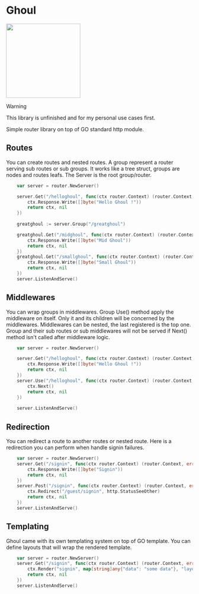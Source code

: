 <h1>Ghoul</h1>
<img width="200px" height="auto" src="https://raw.githubusercontent.com/MariaLetta/free-gophers-pack/refs/heads/master/characters/png/1.png"/>

> [!WARNING]
> This library is unfinished and for my personal use cases first.

Simple router library on top of GO standard http module.

## Routes

You can create routes and nested routes.
A group represent a router serving sub routes or sub groups.
It works like a tree struct, groups are nodes and routes leafs.
The Server is the root group/router.

```go
    var server = router.NewServer()

    server.Get("/helloghoul", func(ctx router.Context) (router.Context, error){
        ctx.Response.Write([]byte("Hello Ghoul !"))
        return ctx, nil
    })
    
    greatghoul := server.Group("/greatghoul")

    greatghoul.Get("/midghoul", func(ctx router.Context) (router.Context, error){
        ctx.Response.Write([]byte("Mid Ghoul"))
        return ctx, nil
    })
    greatghoul.Get("/smallghoul", func(ctx router.Context) (router.Context, error){
        ctx.Response.Write([]byte("Small Ghoul"))
        return ctx, nil
    })
    server.ListenAndServe()
```

## Middlewares

You can wrap groups in middlewares.
Group Use() method apply the middleware on itself.
Only it and its children will be concerned by the middlewares.
Middlewares can be nested, the last registered is the top one.
Group and their sub routes or sub middlewares will not be served if Next() method isn't called after middleware logic.

```go
    var server = router.NewServer()

    server.Get("/helloghoul", func(ctx router.Context) (router.Context, error){
        ctx.Response.Write([]byte("Hello Ghoul !"))
        return ctx, nil
    })
    server.Use("/helloghoul", func(ctx router.Context) (router.Context, error){
        ctx.Next()
        return ctx, nil
    })
    
    server.ListenAndServe()
```

## Redirection

You can redirect a route to another routes or nested route.
Here is a redirection you can perform when handle signin failures.

```go
    var server = router.NewServer()
    server.Get("/signin", func(ctx router.Context) (router.Context, error){
        ctx.Response.Write([]byte("Signin"))
        return ctx, nil
    })
    server.Post("/signin", func(ctx router.Context) (router.Context, error){
        ctx.Redirect("/guest/signin", http.StatusSeeOther) 
        return ctx, nil
    })
    server.ListenAndServe()
```

## Templating

Ghoul came with its own templating system on top of GO template.
You can define layouts that will wrap the rendered template.

```go
    var server = router.NewServer()
    server.Get("/signin", func(ctx router.Context) (router.Context, error){
        ctx.Render("signin", map[string]any{"data": "some data"}, "layouts/main")
        return ctx, nil
    })
    server.ListenAndServe()
```
